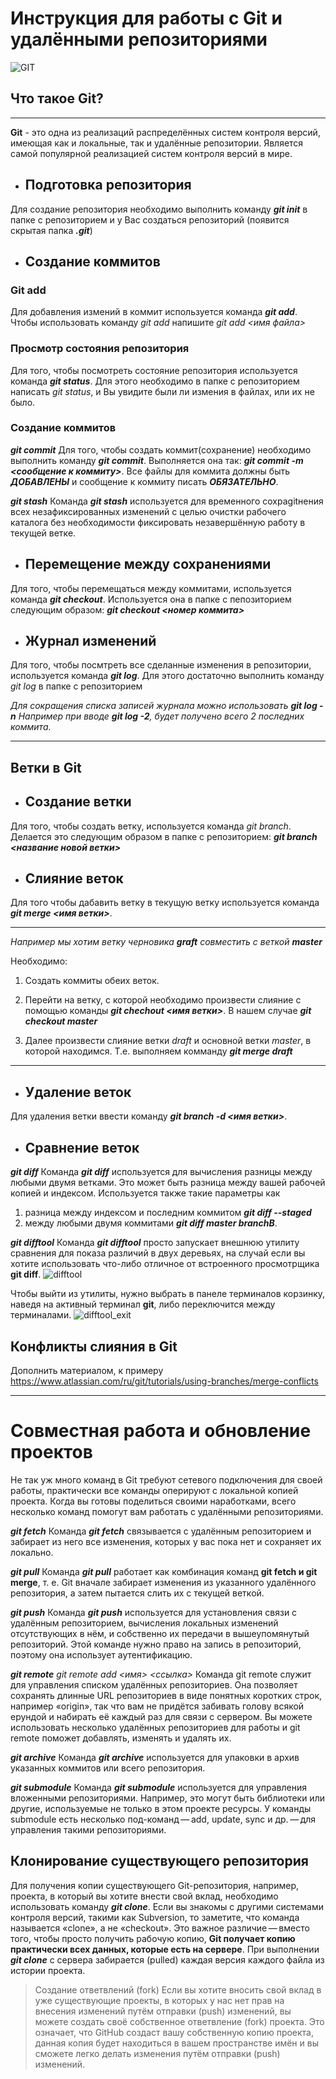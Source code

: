 # Инструкция для работы с Git и удалёнными репозиториями

![GIT](git-logo.png)

## Что такое Git? 
----
**Git** - это одна из реализаций распределённых систем контроля версий, имеющая как и локальные, так и удалённые репозитории. Является самой популярной реализацией систем контроля версий в мире.

* ## Подготовка репозитория
Для создание репозитория необходимо выполнить команду __*git init*__  в папке с репозиторием и у Вас создаться репозиторий (появится скрытая папка _**.git**_)

* ## Создание коммитов

### Git add
Для добавления измений в коммит используется команда __*git add*__. Чтобы использовать команду *git add* напишите *git add <имя файла>*

### Просмотр состояния репозитория
Для того, чтобы посмотреть состояние репозитория используется команда __*git status*__. Для этого необходимо в папке с репозиторием написать *git status*, и Вы увидите были ли измения в файлах, или их не было.

### Создание коммитов
__*git commit*__
Для того, чтобы создать коммит(сохранение) необходимо выполнить команду __*git commit*__. Выполняется она так: *__git commit -m <сообщение к коммиту>__*. Все файлы для коммита должны быть ***ДОБАВЛЕНЫ*** и сообщение к коммиту писать ***ОБЯЗАТЕЛЬНО***.

__*git stash*__
Команда __*git stash*__ используется для временного сохраgitнения всех незафиксированных изменений с целью очистки рабочего каталога без необходимости фиксировать незавершённую работу в текущей ветке.

* ## Перемещение между сохранениями
Для того, чтобы перемещаться между коммитами, используется команда __*git checkout*__. Используется она в папке с пепозиторием следующим образом: ***git checkout <номер коммита>***

* ## Журнал изменений
Для того, чтобы посмтреть все сделанные изменения в репозитории, используется команда __*git log*__. Для этого достаточно выполнить команду *git log* в папке с репозиторием

_Для сокращения списка записей журнала можно использовать __*git log -n*__
Например при вводе  __*git log -2*__, будет получено всего 2 последних коммита._
___
## Ветки в Git

* ## Создание ветки

Для того, чтобы создать ветку, используется команда *git branch*. Делается это следующим образом в папке с репозиторием: 
__*git branch <название новой ветки>*__

* ## Слияние веток

Для того чтобы дабавить ветку в текущую ветку используется команда __*git merge <имя ветки>*__.

---
*Например мы хотим ветку черновика **graft**  совместить с веткой **master***

Необходимо:
1. Создать коммиты обеих веток.
2. Перейти на ветку, с которой необходимо произвести слияние с помощью команды __*git chechout <имя ветки>*__. В нашем случае __*git checkout master*__

3. Далее произвести слияние ветки *draft* и основной ветки *master*, в которой находимся. Т.е. выполняем комманду __*git merge draft*__

---

* ## Удаление веток
Для удаления ветки ввести команду __*git branch -d <имя ветки>*__.

* ## Сравнение веток
__*git diff*__
Команда ***git diff*** используется для вычисления разницы между любыми двумя ветками. Это может быть разница между вашей рабочей копией и индексом.
Используется также такие параметры как 
1. разница между индексом и последним коммитом ***git diff --staged***
2.  между любыми двумя коммитами ***git diff master branchB***.

*__git difftool__*
Команда __*git difftool*__ просто запускает внешнюю утилиту сравнения для показа различий в двух деревьях, на случай если вы хотите использовать что-либо отличное от встроенного просмотрщика **git diff**.
![difftool](difftool.png)

Чтобы выйти из утилиты, нужно выбрать в панеле терминалов корзинку, наведя на активный терминал **git**, либо переключится между терминалами.
![difftool_exit](difftoolkill.png)

## Конфликты слияния в Git
Дополнить материалом, к примеру https://www.atlassian.com/ru/git/tutorials/using-branches/merge-conflicts


___

# Совместная работа и обновление проектов
Не так уж много команд в Git требуют сетевого подключения для своей работы, практически все команды оперируют с локальной копией проекта. Когда вы готовы поделиться своими наработками, всего несколько команд помогут вам работать с удалёнными репозиториями.

***git fetch***
Команда ***git fetch*** связывается с удалённым репозиторием и забирает из него все изменения, которых у вас пока нет и сохраняет их локально.

***git pull***
Команда ***git pull*** работает как комбинация команд **git fetch и git merge**, т. е. Git вначале забирает изменения из указанного удалённого репозитория, а затем пытается слить их с текущей веткой.

***git push***
Команда ***git push*** используется для установления связи с удалённым репозиторием, вычисления локальных изменений отсутствующих в нём, и собственно их передачи в вышеупомянутый репозиторий. Этой команде нужно право на запись в репозиторий, поэтому она использует аутентификацию.

***git remote***
*git remote add <имя> <ссылка>*
Команда git remote служит для управления списком удалённых репозиториев. Она позволяет сохранять длинные URL репозиториев в виде понятных коротких строк, например «origin», так что вам не придётся забивать голову всякой ерундой и набирать её каждый раз для связи с сервером. Вы можете использовать несколько удалённых репозиториев для работы и git remote поможет добавлять, изменять и удалять их.

***git archive***
Команда ***git archive*** используется для упаковки в архив указанных коммитов или всего репозитория.

***git submodule***
Команда ***git submodule*** используется для управления вложенными репозиториями. Например, это могут быть библиотеки или другие, используемые не только в этом проекте ресурсы. У команды submodule есть несколько под-команд — add, update, sync и др. — для управления такими репозиториями.

## Клонирование существующего репозитория
Для получения копии существующего Git-репозитория, например, проекта, в который вы хотите внести свой вклад, необходимо использовать команду ***git clone***. Если вы знакомы с другими системами контроля версий, такими как Subversion, то заметите, что команда называется «clone», а не «checkout». Это важное различие — вместо того, чтобы просто получить рабочую копию, **Git получает копию практически всех данных, которые есть на сервере**. При выполнении ***git clone*** с сервера забирается (pulled) каждая версия каждого файла из истории проекта.

 > Создание ответвлений (fork)
Если вы хотите вносить свой вклад в уже существующие проекты, в которых у нас нет прав на внесения изменений путём отправки (push) изменений, вы можете создать своё собственное ответвление (fork) проекта. Это означает, что GitHub создаст вашу собственную копию проекта, данная копия будет находиться в вашем пространстве имён и вы сможете легко делать изменения путём отправки (push) изменений. 